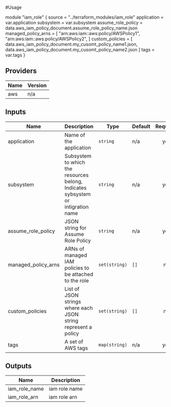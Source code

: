 #Usage

module "iam_role" {
  source = "../terraform_modules/iam_role"
  application = var.application
  subsystem = var.subsystem
  assume_role_policy = data.aws_iam_policy_document.assume_role_policy_name.json
  managed_policy_arns = [
    "arn:aws:iam::aws:policy/AWSPolicy1",
    "arn:aws:iam::aws:policy/AWSPolicy2",
  ]
  custom_policies = [
    data.aws_iam_policy_document.my_cusomt_policy_name1.json,
    data.aws_iam_policy_document.my_cusomt_policy_name2.json
  ]
  tags = var.tags
}


## Providers

| Name | Version |
|------|---------|
| aws | n/a |

## Inputs

| Name | Description | Type | Default | Required |
|------|-------------|------|---------|:--------:|
| application | Name of the application | `string` | n/a | yes |
| subsystem | Subsystem to which the resources belong, Indicates sybsystem or intigration name| `string` | n/a | yes |
| assume\_role\_policy | JSON string for Assume Role Policy | `string` | n/a | yes |
| managed\_policy\_arns | ARNs of managed IAM policies to be attached to the role | `set(string)` | `[]` | no |
| custom\_policies | List of JSON strings where each JSON string represent a policy | `set(string)` | `[]` | no |
| tags | A set of AWS tags | `map(string)` | n/a | yes |

## Outputs

| Name | Description |
|------|-------------|
| iam\_role\_name |iam role name |
| iam\_role\_arn | iam role arn |
